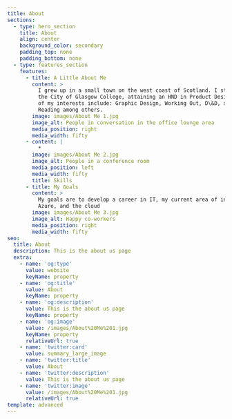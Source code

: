 ```yaml
---
title: About
sections:
  - type: hero_section
    title: About
    align: center
    background_color: secondary
    padding_top: none
    padding_bottom: none
  - type: features_section
    features:
      - title: A Little About Me
        content: >
          I grew up in a small town on the west coast of Scotland. I studied at
          the City of Glasgow College, attaining an HND in Product Design. Some
          of my interests include: Graphic Design, Working Out, D\&D, and
          Reading among others.
        image: images/About Me 1.jpg
        image_alt: People in conversation in the office lounge area
        media_position: right
        media_width: fifty
      - content: |
          *
        image: images/About Me 2.jpg
        image_alt: People in a conference room
        media_position: left
        media_width: fifty
        title: Skills
      - title: My Goals
        content: >
          My goals are to develop a career in IT, my current area of interest is
          Azure, and the cloud
        image: images/About Me 3.jpg
        image_alt: Happy co-workers
        media_position: right
        media_width: fifty
seo:
  title: About
  description: This is the about us page
  extra:
    - name: 'og:type'
      value: website
      keyName: property
    - name: 'og:title'
      value: About
      keyName: property
    - name: 'og:description'
      value: This is the about us page
      keyName: property
    - name: 'og:image'
      value: /images/About%20Me%201.jpg
      keyName: property
      relativeUrl: true
    - name: 'twitter:card'
      value: summary_large_image
    - name: 'twitter:title'
      value: About
    - name: 'twitter:description'
      value: This is the about us page
    - name: 'twitter:image'
      value: /images/About%20Me%201.jpg
      relativeUrl: true
template: advanced
---
```

